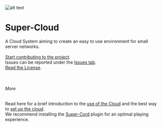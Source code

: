 ![alt text](https://avatars.githubusercontent.com/u/78378240?s=200&v=4)
# Super-Cloud

A Cloud System aiming to create an easy to use environment for small server networks.
<br>
<br>
[Start contributing to the project](https://github.com/Super-Projects/Super-Cloud/blob/main/docs/CONTRIBUTING.md "Click to get to CONTRIBUTING.md"). <br>
Issues can be reported under the [Issues tab](https://github.com/Super-Projects/Super-Cloud/issues "See Issues"). <br>
[Read the License](https://github.com/Super-Projects/Super-Cloud/blob/main/LICENSE "See license"). <br>

<br>

###### More
Read here for a brief introduction to the [use of the Cloud](https://github.com/Super-Projects/Super-Cloud/blob/main/docs/INTRODUCTION.md) and the best way to [set up the cloud](https://github.com/Super-Projects/Super-Cloud/blob/main/docs/SET_UP.md). <br>
We recommend installing the [Super-Cord](https://github.com/Super-Projects/Super-Cord) plugin for an optimal playing experience.
